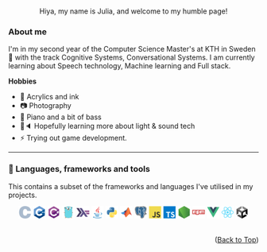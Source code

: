 <a name="readme-top"></a>

<!-- Title and Logo -->
<br/>

<div id="header" align="center">
    Hiya, my name is Julia, and welcome to my humble page!
</div>

### About me

<!-- [![GitHub Streak](http://github-readme-streak-stats.herokuapp.com/?user=ziyi01&theme=transparent&mode=weekly&card_width=500&hide_current_streak=true&hide_longest_streak=true)](https://git.io/streak-stats) -->

I'm in my second year of the Computer Science Master's at KTH in Sweden :school: with the track Cognitive Systems, Conversational Systems. I am currently learning about Speech technology, Machine learning and Full stack.

**Hobbies**
- :art: Acrylics and ink
- :camera: Photography
- :musical_keyboard: Piano and a bit of bass
- :flashlight::speaker: Hopefully learning more about light & sound tech
- :zap: Trying out game development.

---

### :wrench: Languages, frameworks and tools
This contains a subset of the frameworks and languages I've utilised in my projects.

<!-- Icons taken from: https://github.com/devicons/devicon -->

<div align="center">
    <img src="https://github.com/devicons/devicon/blob/master/icons/c/c-original.svg" width="5%"/>
    <img src="https://github.com/devicons/devicon/blob/master/icons/cplusplus/cplusplus-original.svg" width="5%"/>
    <img src="https://github.com/devicons/devicon/blob/master/icons/csharp/csharp-original.svg" width="5%"/>
    <img src="https://github.com/devicons/devicon/blob/master/icons/go/go-original.svg" width="5%"/>
    <img src="https://github.com/devicons/devicon/blob/master/icons/haskell/haskell-original.svg" width="5%"/>
    <img src="https://github.com/devicons/devicon/blob/master/icons/java/java-original.svg" width="5%"/>
    <img src="https://github.com/devicons/devicon/blob/master/icons/python/python-original.svg" width="5%"/>
    <img src="https://github.com/devicons/devicon/blob/master/icons/matlab/matlab-original.svg" width="5%"/>
    <img src="https://github.com/devicons/devicon/blob/master/icons/postgresql/postgresql-original.svg" width="5%"/>
    <img src="https://github.com/devicons/devicon/blob/master/icons/javascript/javascript-original.svg" width="5%"/>
    <img src="https://github.com/devicons/devicon/blob/master/icons/typescript/typescript-original.svg" width="5%"/>
    <img src="https://github.com/devicons/devicon/blob/master/icons/nodejs/nodejs-original.svg" width="5%"/>
    <img src="https://github.com/devicons/devicon/blob/master/icons/npm/npm-original-wordmark.svg" width="5%"/>
    <img src="https://github.com/devicons/devicon/blob/master/icons/vuejs/vuejs-original.svg" width="5%"/>
    <img src="https://github.com/devicons/devicon/blob/master/icons/react/react-original.svg" width="5%"/>
    <img src="https://github.com/devicons/devicon/blob/master/icons/unity/unity-original.svg" width="5%"/>
</div>

</br>
<p align="right">(<a href="#readme-top">Back to Top</a>)</p>
